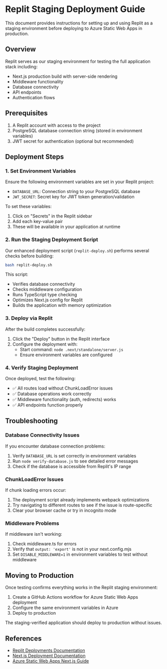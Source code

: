 # Replit Staging Deployment Guide

This document provides instructions for setting up and using Replit as a staging environment before deploying to Azure Static Web Apps in production.

## Overview

Replit serves as our staging environment for testing the full application stack including:

- Next.js production build with server-side rendering
- Middleware functionality
- Database connectivity
- API endpoints
- Authentication flows

## Prerequisites

1. A Replit account with access to the project
2. PostgreSQL database connection string (stored in environment variables)
3. JWT secret for authentication (optional but recommended)

## Deployment Steps

### 1. Set Environment Variables

Ensure the following environment variables are set in your Replit project:

- `DATABASE_URL`: Connection string to your PostgreSQL database
- `JWT_SECRET`: Secret key for JWT token generation/validation

To set these variables:

1. Click on "Secrets" in the Replit sidebar
2. Add each key-value pair
3. These will be available in your application at runtime

### 2. Run the Staging Deployment Script

Our enhanced deployment script (`replit-deploy.sh`) performs several checks before building:

```bash
bash replit-deploy.sh
```

This script:

- Verifies database connectivity
- Checks middleware configuration
- Runs TypeScript type checking
- Optimizes Next.js config for Replit
- Builds the application with memory optimization

### 3. Deploy via Replit

After the build completes successfully:

1. Click the "Deploy" button in the Replit interface
2. Configure the deployment with:
   - Start command: `node .next/standalone/server.js`
   - Ensure environment variables are configured

### 4. Verify Staging Deployment

Once deployed, test the following:

- ✅ All routes load without ChunkLoadError issues
- ✅ Database operations work correctly
- ✅ Middleware functionality (auth, redirects) works
- ✅ API endpoints function properly

## Troubleshooting

### Database Connectivity Issues

If you encounter database connection problems:

1. Verify `DATABASE_URL` is set correctly in environment variables
2. Run `node verify-database.js` to see detailed error messages
3. Check if the database is accessible from Replit's IP range

### ChunkLoadError Issues

If chunk loading errors occur:

1. The deployment script already implements webpack optimizations
2. Try navigating to different routes to see if the issue is route-specific
3. Clear your browser cache or try in incognito mode

### Middleware Problems

If middleware isn't working:

1. Check middleware.ts for errors
2. Verify that `output: 'export'` is not in your next.config.mjs
3. Set `DISABLE_MIDDLEWARE=1` in environment variables to test without middleware

## Moving to Production

Once testing confirms everything works in the Replit staging environment:

1. Create a GitHub Actions workflow for Azure Static Web Apps deployment
2. Configure the same environment variables in Azure
3. Deploy to production

The staging-verified application should deploy to production without issues.

## References

- [Replit Deployments Documentation](https://docs.replit.com/hosting/deployments/about-deployments)
- [Next.js Deployment Documentation](https://nextjs.org/docs/deployment)
- [Azure Static Web Apps Next.js Guide](https://docs.microsoft.com/en-us/azure/static-web-apps/deploy-nextjs)
